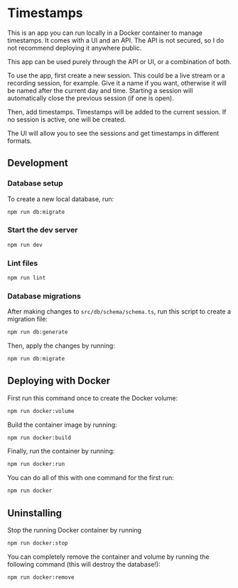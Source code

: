 # Timestamps

This is an app you can run locally in a Docker container to manage timestamps. It comes with a UI and an API. The API is not secured, so I do not recommend deploying it anywhere public.

This app can be used purely through the API or UI, or a combination of both.

To use the app, first create a new session. This could be a live stream or a recording session, for example. Give it a name if you want, otherwise it will be named after the current day and time. Starting a session will automatically close the previous session (if one is open).

Then, add timestamps. Timestamps will be added to the current session. If no session is active, one will be created.

The UI will allow you to see the sessions and get timestamps in different formats.

## Development

### Database setup

To create a new local database, run:

```bash
npm run db:migrate
```

### Start the dev server

```bash
npm run dev
```

### Lint files

```bash
npm run lint
```

### Database migrations

After making changes to `src/db/schema/schema.ts`, run this script to create a migration file:

```bash
npm run db:generate
```

Then, apply the changes by running:

```bash
npm run db:migrate
```

## Deploying with Docker

First run this command once to create the Docker volume:

```bash
npm run docker:volume
```

Build the container image by running:

```bash
npm run docker:build
```

Finally, run the container by running:

```bash
npm run docker:run
```

You can do all of this with one command for the first run:

```bash
npm run docker
```

## Uninstalling

Stop the running Docker container by running

```bash
npm run docker:stop
```

You can completely remove the container and volume by running the following command (this will destroy the database!):

```bash
npm run docker:remove
```
